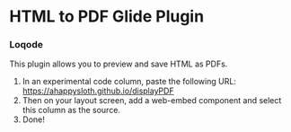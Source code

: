 # HTML to PDF Glide Plugin
### Loqode

This plugin allows you to preview and save HTML as PDFs. 

1. In an experimental code column, paste the following URL: https://ahappysloth.github.io/displayPDF
2. Then on your layout screen, add a web-embed component and select this column as the source.
3. Done!
